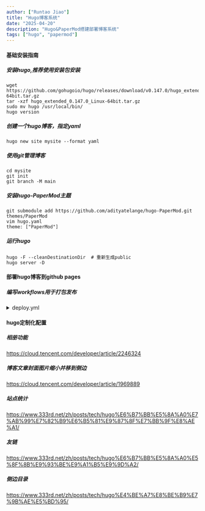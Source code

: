 ```yaml
---
author: ["Runtao Jiao"]
title: "Hugo博客系统"
date: "2025-04-20"
description: "Hugo&PaperMod搭建部署博客系统"
tags: ["hugo", "papermod"]
---
```


#### 基础安装指南

##### 安装hugo,推荐使用安装包安装

```shell
wget https://github.com/gohugoio/hugo/releases/download/v0.147.0/hugo_extended_0.147.0_Linux-64bit.tar.gz
tar -xzf hugo_extended_0.147.0_Linux-64bit.tar.gz
sudo mv hugo /usr/local/bin/
hugo version
```

##### 创建一个hugo博客，指定yaml

```shell
hugo new site mysite --format yaml
```

##### 使用git管理博客

```shell
cd mysite
git init
git branch -M main
```

##### 安装hugo-PaperMod主题

```shell
git submodule add https://github.com/adityatelange/hugo-PaperMod.git themes/PaperMod
vim hugo.yaml
theme: ["PaperMod"]
```

##### 运行hugo

```shell
hugo -F --cleanDestinationDir  # 重新生成public
hugo server -D
```

#### 部署hugo博客到github pages

##### 编写workflows用于打包发布

<details>
<summary>deploy.yml</summary>

```yaml
name: deploy

on:
    push:
    workflow_dispatch:

jobs:
    build:
        runs-on: ubuntu-latest
        steps:
            - name: Checkout
              uses: actions/checkout@v2
              with:
                  submodules: true
                  fetch-depth: 0

            - name: Setup Hugo
              uses: peaceiris/actions-hugo@v2
              with:
                  hugo-version: "latest"

            - name: Build Web
              run: hugo

            - name: Deploy Web
              uses: peaceiris/actions-gh-pages@v3
              with:
                  PERSONAL_TOKEN: ${{ secrets.PERSONAL_TOKEN }}
                  EXTERNAL_REPOSITORY: yourname/yourname.github.io
                  PUBLISH_BRANCH: gh-pages  # 发布分支
                  PUBLISH_DIR: ./public
                  commit_message: ${{ github.event.head_commit.message }}
                  keep_files: false
                  force_orphan: true
```

</details>

#### hugo定制化配置

##### 相册功能
https://cloud.tencent.com/developer/article/2246324

##### 博客文章封面图片缩小并移到侧边
https://cloud.tencent.com/developer/article/1969889

##### 站点统计
https://www.333rd.net/zh/posts/tech/hugo%E6%B7%BB%E5%8A%A0%E7%AB%99%E7%82%B9%E6%B5%81%E9%87%8F%E7%BB%9F%E8%AE%A1/

##### 友链
https://www.333rd.net/zh/posts/tech/hugo%E6%B7%BB%E5%8A%A0%E5%8F%8B%E9%93%BE%E9%A1%B5%E9%9D%A2/

##### 侧边目录
https://www.333rd.net/zh/posts/tech/hugo%E4%BE%A7%E8%BE%B9%E7%9B%AE%E5%BD%95/
